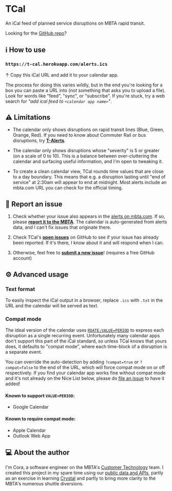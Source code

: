 # TCal

<p class="subtitle">
  An iCal feed of planned service disruptions on MBTA rapid transit.
</p>

<p class="repo-link">
  Looking for the
  <a href="https://github.com/digitalcora/t-cal">GitHub repo</a>?
</p>


## ℹ How to use

### `https://t-cal.herokuapp.com/alerts.ics`

↑ Copy this iCal URL and add it to your calendar app.

The process for doing this varies wildly, but in the end you're looking for a
box you can paste a URL into (_not_ something that asks you to upload a file).
Look for words like "feed", "sync", or "subscribe". If you're stuck, try a web
search for _"add ical feed to `<calendar app name>`"_.


## ⚠ Limitations

* The calendar only shows disruptions on rapid transit lines (Blue, Green,
  Orange, Red). If you need to know about Commuter Rail or bus disruptions, try
  [**T-Alerts**](https://alerts.mbta.com/).

* The calendar only shows disruptions whose "severity" is 5 or greater (on a
  scale of 0 to 10). This is a balance between over-cluttering the calendar and
  surfacing useful information, and I'm open to tweaking it.

* To create a clean calendar view, TCal rounds time values that are close to a
  day boundary. This means that e.g. a disruption lasting until "end of service"
  at 2:30am will appear to end at midnight. Most alerts include an mbta.com URL
  you can check for the official timing.


## 💬 Report an issue

1. Check whether your issue also appears in the [alerts on mbta.com]. If so,
   please [**report it to the MBTA**][report]. The calendar is auto-generated
   from alerts data, and I can't fix issues that originate there.

2. Check TCal's **[open issues]** on GitHub to see if your issue has already
   been reported. If it's there, I know about it and will respond when I can.

3. Otherwise, feel free to [**submit a new issue**][new-issue]! (requires a free
   GitHub account)

[alerts on mbta.com]: https://mbta.com/alerts/subway
[report]: https://www.mbta.com/customer-support
[open issues]: https://github.com/digitalcora/t-cal/issues
[new-issue]: https://github.com/digitalcora/t-cal/issues/new


## ⚙ Advanced usage

### Text format

To easily inspect the iCal output in a browser, replace `.ics` with `.txt` in
the URL and the calendar will be served as text.

### Compat mode

The ideal version of the calendar uses [`RDATE;VALUE=PERIOD`][rdate] to express
each disruption as a single recurring event. Unfortunately many calendar apps
don't support this part of the iCal standard, so unless TCal knows that yours
does, it defaults to "compat mode", where each time-block of a disruption is a
separate event.

[rdate]: https://tools.ietf.org/html/rfc5545#section-3.8.5.2

You can override the auto-detection by adding `?compat=true` or `?compat=false`
to the end of the URL, which will force compat mode on or off respectively. If
you find your calendar app works fine without compat mode and it's not already
on the Nice List below, please do [file an issue] to have it added!

[file an issue]: https://github.com/digitalcora/t-cal/issues/new

#### Known to support `VALUE=PERIOD`:

* Google Calendar

#### Known to require compat mode:

* Apple Calendar
* Outlook Web App


## 💻 About the author

I'm Cora, a software engineer on the MBTA's [Customer Technology][ctd] team. I
created this project in my spare time using our [public data and APIs][devs],
partly as an exercise in learning [Crystal] and partly to bring more clarity to
the MBTA's numerous shuttle diversions.

[ctd]: https://medium.com/mbta-tech
[devs]: https://www.mbta.com/developers
[Crystal]: https://crystal-lang.org/

